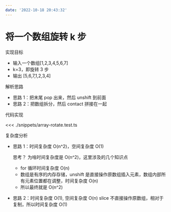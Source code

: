 ```yaml
---
date: '2022-10-18 20:43:32'
---
```


# 将一个数组旋转 k 步

实现目标

- 输入一个数组[1,2,3,4,5,6,7]
- k=3，即旋转 3 步
- 输出 [5,6,7,1,2,3,4]

解析思路

- 思路 1：把末尾 pop 出来，然后 unshift 到前面
- 思路 2：把数组拆分，然后 contact 拼接在一起

代码实现

<<< ./snippets/array-rotate.test.ts

复杂度分析

- 思路 1：时间复杂度 O(n^2)，空间复杂度 O(1)

  思考？ 为啥时间复杂度是 O(n^2)，这里涉及的几个知识点

  - for 循环时间复杂度 O(n)
  - 数组是有序的内存存储，unshift 是直接操作原数组插入元素，数组内部所有元素位置都在调整，时间复杂度 O(n)
  - 所以最终就是 O(n^2)

- 思路 2：时间复杂度 O(1), 空间复杂度 O(n)
  slice 不直接操作原数组，相对于复制，所以时间复杂度 O(1)
